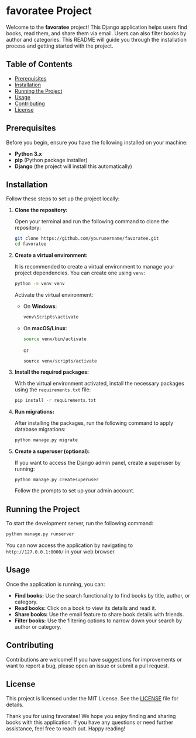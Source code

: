 # favoratee Project

Welcome to the **favoratee** project! This Django application helps users find books, read them, and share them via email. Users can also filter books by author and categories. This README will guide you through the installation process and getting started with the project.

## Table of Contents

- [Prerequisites](#prerequisites)
- [Installation](#installation)
- [Running the Project](#running-the-project)
- [Usage](#usage)
- [Contributing](#contributing)
- [License](#license)

## Prerequisites

Before you begin, ensure you have the following installed on your machine:

- **Python 3.x**
- **pip** (Python package installer)
- **Django** (the project will install this automatically)

## Installation

Follow these steps to set up the project locally:

1. **Clone the repository:**

   Open your terminal and run the following command to clone the repository:

   ```bash
   git clone https://github.com/yourusername/favoratee.git
   cd favoratee
   ```

2. **Create a virtual environment:**

   It is recommended to create a virtual environment to manage your project dependencies. You can create one using `venv`:

   ```bash
   python -m venv venv
   ```

   Activate the virtual environment:

   - On **Windows**:

     ```bash
     venv\Scripts\activate
     ```

   - On **macOS/Linux**:

     ```bash
     source venv/bin/activate 
     ```
     or
     ```
     source venv/scripts/activate
     ```

3. **Install the required packages:**

   With the virtual environment activated, install the necessary packages using the `requirements.txt` file:

   ```bash
   pip install -r requirements.txt
   ```

4. **Run migrations:**

   After installing the packages, run the following command to apply database migrations:

   ```bash
   python manage.py migrate
   ```

5. **Create a superuser (optional):**

   If you want to access the Django admin panel, create a superuser by running:

   ```bash
   python manage.py createsuperuser
   ```

   Follow the prompts to set up your admin account.

## Running the Project

To start the development server, run the following command:

```bash
python manage.py runserver
```

You can now access the application by navigating to `http://127.0.0.1:8000/` in your web browser.

## Usage

Once the application is running, you can:

- **Find books:** Use the search functionality to find books by title, author, or category.
- **Read books:** Click on a book to view its details and read it.
- **Share books:** Use the email feature to share book details with friends.
- **Filter books:** Use the filtering options to narrow down your search by author or category.

## Contributing

Contributions are welcome! If you have suggestions for improvements or want to report a bug, please open an issue or submit a pull request.

## License

This project is licensed under the MIT License. See the [LICENSE](LICENSE) file for details.



Thank you for using favoratee! We hope you enjoy finding and sharing books with this application. If you have any questions or need further assistance, feel free to reach out. Happy reading!

